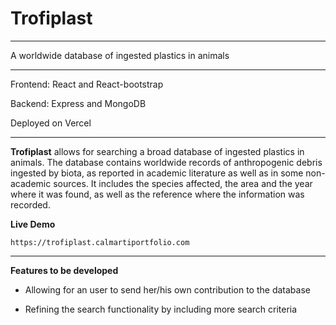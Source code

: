 # Trofiplast 

---

A worldwide database of ingested plastics in animals

---

Frontend: React and React-bootstrap

Backend:  Express and MongoDB

Deployed on Vercel

---

**Trofiplast** allows for searching a broad database of ingested plastics in animals. The database contains worldwide records of anthropogenic debris ingested by biota, as reported in academic literature as well as in some non-academic sources. It includes the species affected, the area and the year where it was found, as well as the reference where the information was recorded.

**Live Demo**

```
https://trofiplast.calmartiportfolio.com
```

---

**Features to be developed**
 
* Allowing for an user to send her/his own contribution to the database

* Refining the search functionality by including more search criteria
